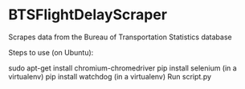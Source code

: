 # BTSFlightDelayScraper
Scrapes data from the Bureau of Transportation Statistics database

Steps to use (on Ubuntu):

sudo apt-get install chromium-chromedriver
pip install selenium (in a virtualenv)
pip install watchdog (in a virtualenv)
Run script.py